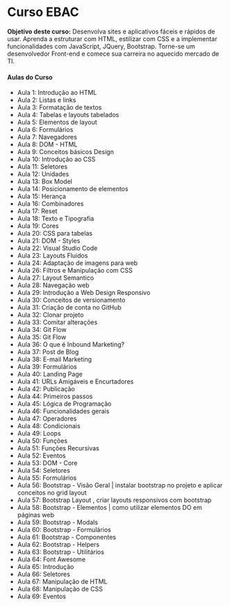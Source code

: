 # Curso EBAC

**Objetivo deste curso:** Desenvolva sites e aplicativos fáceis e rápidos de usar. Aprenda a estruturar com HTML, estilizar com CSS e a implementar funcionalidades com JavaScript, JQuery, Bootstrap. Torne-se um desenvolvedor Front-end e comece sua carreira no aquecido mercado de TI.


#### Aulas do Curso
* Aula 1: Introdução ao HTML
* Aula 2: Listas e links
* Aula 3: Formatação de textos
* Aula 4: Tabelas e layouts tabelados
* Aula 5: Elementos de layout
* Aula 6: Formulários
* Aula 7: Navegadores
* Aula 8: DOM - HTML
* Aula 9: Conceitos básicos Design
* Aula 10: Introdução ao CSS
* Aula 11: Seletores
* Aula 12: Unidades
* Aula 13: Box Model
* Aula 14: Posicionamento de elementos
* Aula 15: Herança
* Aula 16: Combinadores
* Aula 17: Reset
* Aula 18: Texto e Tipografia
* Aula 19: Cores
* Aula 20: CSS para tabelas
* Aula 21: DOM - Styles
* Aula 22: Visual Studio Code
* Aula 23: Layouts Fluidos
* Aula 24: Adaptação de imagens para web
* Aula 26: Filtros e Manipulação com CSS
* Aula 27: Layout Semantico
* Aula 28: Navegação web
* Aula 29: Introdução a Web Design Responsivo
* Aula 30: Conceitos de versionamento
* Aula 31: Criação de conta no GitHub
* Aula 32: Clonar projeto
* Aula 33: Comitar alterações
* Aula 34: Git Flow
* Aula 35: Git Flow
* Aula 36: O que é Inbound Marketing?
* Aula 37: Post de Blog
* Aula 38: E-mail Marketing
* Aula 39: Formulários
* Aula 40: Landing Page
* Aula 41: URLs Amigáveis e Encurtadores
* Aula 42: Publicação
* Aula 44: Primeiros passos
* Aula 45: Lógica de Programação
* Aula 46: Funcionalidades gerais
* Aula 47: Operadores
* Aula 48: Condicionais
* Aula 49: Loops
* Aula 50: Funções
* Aula 51: Funções Recursivas
* Aula 52: Eventos
* Aula 53: DOM - Core
* Aula 54: Seletores
* Aula 55: Formulários
* Aula 56: Bootstrap - Visão Geral | instalar bootstrap no projeto e aplicar conceitos no grid layout
* Aula 57: Bootstrap Layout , criar layouts responsivos com bootstrap
* Aula 58: Bootstrap - Elementos | como utilizar elementos DO em páginas web
* Aula 59: Bootstrap - Modals
* Aula 60: Bootstrap - Formulários
* Aula 61: Bootstrap - Componentes
* Aula 62: Bootstrap - Helpers
* Aula 63: Bootstrap - Utilitários
* Aula 64: Font Awesome
* Aula 65: Introdução
* Aula 66: Seletores
* Aula 67: Manipulação de HTML
* Aula 68: Manipulação de CSS
* Aula 69: Eventos